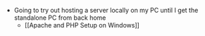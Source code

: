 - Going to try out hosting a server locally on my PC until I get the standalone PC from back home
	- [[Apache and PHP Setup on Windows]]